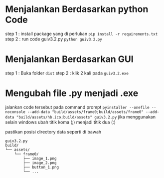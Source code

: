 # Menjalankan Berdasarkan python Code
step 1 : install package yang di perlukan
`pip install -r requirements.txt`
step 2 : run code guiv3.2.py
`python guiv3.2.py`

# Menjalankan Berdasarkan GUI 
step 1 : Buka folder `dist`
step 2 : klik 2 kali pada `guiv3.2.exe`

# Mengubah file .py menjadi .exe
jalankan code tersebut pada command prompt
`pyinstaller --onefile --noconsole --add-data "build/assets/frame0;build/assets/frame0" --add-data "build/assets/hb.ico;build/assets" guiv3.2.py`
jika menggunakan selain windows ubah titik koma (;) menjadi titik dua (:)

pastikan posisi directory data seperti di bawah
```
guiv3.2.py
build/
└── assets/
    └── frame0/
        ├── image_1.png
        ├── image_2.png
        ├── button_1.png
        └── ...
```

